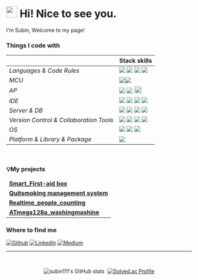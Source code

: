 <h1><img src="https://slackmojis.com/emojis/60816-hugging-face/download" width="30"/> Hi! Nice to see you.</h1>


<p>I'm Subin, Welcome to my page! </br>

<h3>Things I code with</h3>


|  | Stack skills |
| --- | --- |
| *Languages & Code Rules*|<img src="https://img.shields.io/badge/C-7BD2FD?style=flat-square&logo=Coursera&logoColor=white"/> <img src="https://img.shields.io/badge/C++-1CB1FC?style=flat-square&logo=C%2B%2B&logoColor=white"/> <img src="https://img.shields.io/badge/Python-037CB9?style=flat-square&logo=Python&logoColor=white"/> <img src = "https://img.shields.io/badge/JAVA-024E74?style=flat-square&logo=java&logoColor=white"> |
| *MCU*|<img src="https://img.shields.io/badge/Arduino-FC6C14?style=flat-square&logo=arduino&logoColor=white"/><img src="https://img.shields.io/badge/STM32-BE4A02?style=flat-square&logo=STMicroelectronics&logoColor=white"/> |
| *AP*| <img src="https://img.shields.io/badge/Raspberry Pi-93FA82?style=flat-square&logo=Raspberry Pi&logoColor=black"/> <img src="https://img.shields.io/badge/Jetson Nano-52F737?style=flat-square&logo=NVIDIA&logoColor=black"/> <img src="https://user-images.githubusercontent.com/124149731/236970806-e388a977-038b-49aa-a163-71d419e4f8de.png" width = 20 height=20/> |
| *IDE*| <img src="https://img.shields.io/badge/Visual Studio-F2F29C?style=flat-square&logo=Visual Studio&logoColor=white"/> <img src="https://img.shields.io/badge/Qt-41CD52?style=flat-square&logo=Qt creator&logoColor=white"/> <img src="https://img.shields.io/badge/Jupyter Notebook-AEAE16?style=flat-square&logo=Jupyter&logoColor=white"/> <img src = "https://img.shields.io/badge/Androidstudio-70700E?style=flat-square&logo=androidstudio&logoColor=white">|
| *Server & DB*|<img src="https://img.shields.io/badge/Apache-97D6D9?style=flat-square&logo=Apache&logoColor=white"/> <img src="https://img.shields.io/badge/PHP-65C2C7?style=flat-square&logo=PHP&logoColor=white"/> <img src="https://img.shields.io/badge/MySQL-4479A1?style=flat-square&logo=MySQL&logoColor=white"/> <img src="https://img.shields.io/badge/MariaDB-003545?style=flat-square&logo=MariaDB&logoColor=white"/>|
| *Version Control & Collaboration Tools*| <img src="https://img.shields.io/badge/Git-B2B2B2?style=flat-square&logo=Git&logoColor=white"/> <img src="https://img.shields.io/badge/GitHub-737373?style=flat-square&logo=GitHub&logoColor=white"/> <img src="https://img.shields.io/badge/Google Docs-303030?style=flat-square&logo=Google&logoColor=white"/> <img src="https://img.shields.io/badge/Notion-000000?style=flat-square&logo=Notion&logoColor=white"/>|
| *OS*|<img src="https://img.shields.io/badge/Windows11-F5C27F?style=flat-square&logo=Windows&logoColor=white"/> <img src="https://img.shields.io/badge/Ubuntu-E95420?style=flat-square&logo=Ubuntu&logoColor=white"/> <img src="https://img.shields.io/badge/Linux-FCC624?style=flat-square&logo=linux&logoColor=black"/> |
| *Platform & Library & Package*| <img src="https://img.shields.io/badge/OpenCV-66BEF4?style=flat-square&logo=OpenCV&logoColor=white"/>


<br>
<h3>💡My projects</h3>
<table>
  <thead align="center">
    <tr border: none;>
  </thead>
  <tbody>
    <tr>
      <td><a href="https://github.com/subin111/Smart_First-aid-kit.git"><b>Smart_First-aid box</b></a></td>
     </tr>
	  <tr>
      <td><a href="https://github.com/subin111/Quitsmoking_management.git"><b>Quitsmoking management system</b></a></td>
    </tr>
    <tr>
      <td><a href="https://github.com/subin111/Realtime_people_counting.git"><b>Realtime_people_counting</b></a></td>
    </tr>
	  <tr>
		  <td><a href="https://github.com/subin111/AVR_WashingMashine.git"><b>ATmega128a_washingmashine</b></a></td>
	  </tr>
  </tbody>
</table>

<h3>Where to find me</h3>
<p>
<a href="https://github.com/kyh0885" target="_blank">
<img alt="Github" src="https://img.shields.io/badge/GitHub-%2312100E.svg?&style=for-the-badge&logo=Github&logoColor=white" /></a> 
<a href="https://www.linkedin.com/in/수빈-이-1509472ab/" target="_blank"><img alt="LinkedIn" src="https://img.shields.io/badge/linkedin-%230077B5.svg?&style=for-the-badge&logo=linkedin&logoColor=white" /></a> 
<a href="https://littlebinsuishere.tistory.com/" target="_blank"><img alt="Medium" src="https://img.shields.io/badge/Tistory-FF6633?&style=for-the-badge&logo=Tistory&logoColor=white" /></a>
</p>

------------


<br>

<div align="center">

![subin111's GitHub stats](https://github-readme-stats.vercel.app/api?username=subin111&show_icons=true&theme=moltack)&nbsp;&nbsp;[![Solved.ac Profile](http://mazassumnida.wtf/api/v2/generate_badge?boj=snubi21)](https://solved.ac/snubi21/)

</div>

